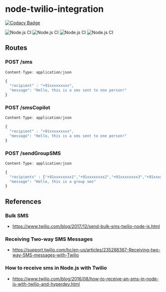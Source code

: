 
# node-twilio-integration

[![Codacy Badge](https://api.codacy.com/project/badge/Grade/56b0d6e266064776a6e4482c43185a59)](https://app.codacy.com/manual/naivedeveloper95/node-twilio-integration?utm_source=github.com&utm_medium=referral&utm_content=naivedeveloper95/node-twilio-integration&utm_campaign=Badge_Grade_Dashboard)

![Node.js CI](https://github.com/naivedeveloper95/node-twilio-integration/workflows/Node.js%20CI/badge.svg)
![Node.js CI](https://github.com/naivedeveloper95/node-twilio-integration/workflows/Node.js%20CI/badge.svg)
![Node.js CI](https://github.com/naivedeveloper95/node-twilio-integration/workflows/Node.js%20CI/badge.svg)
![Node.js CI](https://github.com/naivedeveloper95/node-twilio-integration/workflows/Node.js%20CI/badge.svg)

## Routes

### POST /sms

```javascript
Content-Type: application/json

{
  "recipient" : "+91xxxxxxxxx",
  "message": "Hello, this is a sms sent to one person!"
}
```

### POST /smsCopilot

```javascript
Content-Type: application/json

{
  "recipient" : "+91xxxxxxxxx",
  "message": "Hello, this is a sms sent to one person!"
}
```

### POST /sendGroupSMS

```javascript
Content-Type: application/json

{
  "recipients" : ["+91xxxxxxxx1","+91xxxxxxxx2","+91xxxxxxxx3","+91xxxxxxxx4","+91xxxxxxxx5"],
  "message": "Hello, this is a group sms"
}
```

## References

### Bulk SMS

- <https://www.twilio.com/blog/2017/12/send-bulk-sms-twilio-node-js.html>

### Receiving Two-way SMS Messages

- <https://support.twilio.com/hc/en-us/articles/235288367-Receiving-two-way-SMS-messages-with-Twilio>

### How to receive sms in Node.js with Twilio

- <https://www.twilio.com/blog/2016/08/how-to-receive-an-sms-in-node-js-with-twilio-and-hyperdev.html>

